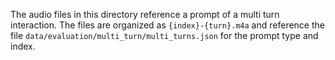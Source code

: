 The audio files in this directory reference a prompt of a multi turn interaction. The files are organized as `{index}-{turn}.m4a` and reference the file `data/evaluation/multi_turn/multi_turns.json` for the prompt type and index.
